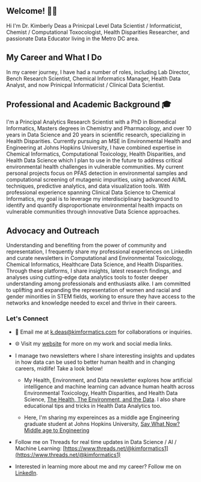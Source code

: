 ## Welcome! 👋🏾

Hi I'm Dr. Kimberly Deas a Prinicpal Level Data Scientist / Informaticist, Chemist / Computational Toxocologist, Health Disparities Researcher, and passionate Data Educator living in the Metro DC area. 

## My Career and What I Do
In my career journey, I have had a number of roles, including Lab Director, Bench Research Scientist, Chemical Informatics Manager, Health Data Analyst, and now Prinicpal Informaticist / Clinical Data Scientist.

## Professional and Academic Background 🎓
I'm a Principal Analytics Research Scientist with a PhD in Biomedical Informatics, Masters degrees in Chemistry and Pharmacology, and over 10 years in Data Science and 20 years in scientific research, specializing in Health Disparities. Currently pursuing an MSE in Environmental Health and Engineering at Johns Hopkins University, I have combined expertise in Chemical Informatics, Computational Toxicology, Health Disparities, and Health Data Science which I plan to use in the future to address critical environmental health challenges in vulnerable communities. My current personal projects focus on PFAS detection in environmental samples and computational screening of mutagenic impurities, using advanced AI/ML techniques, predictive analytics, and data visualization tools. With professional experience spanning Clinical Data Science to Chemical Informatics, my goal is to leverage my interdisciplinary background to identify and quantify disproportionate environmental health impacts on vulnerable communities through innovative Data Science approaches.

## Advocacy and Outreach

Understanding and benefiting from the power of community and representation, I frequently share my professional experiences on LinkedIn and curate newsletters in Computational and Environmental Toxicology, Chemical Informatics, Healthcare Data Science, and Health Disparities. Through these platforms, I share insights, latest research findings, and analyses using cutting-edge data analytics tools to foster deeper understanding among professionals and enthusiasts alike. I am committed to uplifting and expanding the representation of women and racial and gender minorities in STEM fields, working to ensure they have access to the networks and knowledge needed to excel and thrive in their careers.

### Let's Connect

- 📧 Email me at [k.deas@kimformatics.com](mailto:k.deas@kimformatics.com) for collaborations or inquiries.

- 🌐 Visit my [website](https://kimformatics.com) for more on my work and social media links.

- I manage two newsletters where I share interesting insights and updates in how data can be used to better human health and in changing careers, midlife! Take a look below!
  - My Health, Environment, and Data newsletter explores how artificial intelligence and machine learning can advance human health across Environmental Toxicology, Health Disparities, and Health Data Science, [The Health, The Environment, and the Data](https://(https://healthenvironmentanddata.substack.com/)). I also share educational tips and tricks in Health Data Analytics too.
    
  - Here, I'm sharing my expereinces as a middle age Engineering graduate student at Johns Hopkins University, [Say What Now? Middle age to Engineering ](https://saywhatnowmiddleagetoengineering.substack.com/)

- Follow me on Threads for real time updates in Data Science / AI / Machine Learning: [https://www.threads.net/@kimformatics1](https://www.threads.net/@kimformatics1)
  
- Interested in learning more about me and my career? Follow me on [LinkedIn](www.linkedin.com/in/ddkimberly).
  


